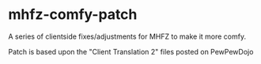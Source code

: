 # mhfz-comfy-patch

A series of clientside fixes/adjustments for MHFZ to make it more comfy.

Patch is based upon the "Client Translation 2" files posted on PewPewDojo

